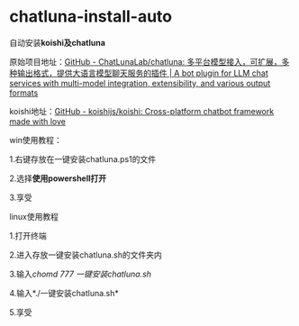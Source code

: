 # chatluna-install-auto

自动安装**koishi及chatluna**

原始项目地址：[GitHub - ChatLunaLab/chatluna: 多平台模型接入，可扩展，多种输出格式，提供大语言模型聊天服务的插件 | A bot plugin for LLM chat services with multi-model integration, extensibility, and various output formats](https://github.com/ChatLunaLab/chatluna)

koishi地址：[GitHub - koishijs/koishi: Cross-platform chatbot framework made with love](https://github.com/koishijs/koishi)

win使用教程：

1.右键存放在一键安装chatluna.ps1的文件

2.选择**使用powershell打开**

3.享受

linux使用教程

1.打开终端

2.进入存放一键安装chatluna.sh的文件夹内

3.输入*chomd 777 一键安装chatluna.sh*

4.输入*./一键安装chatluna.sh*

5.享受